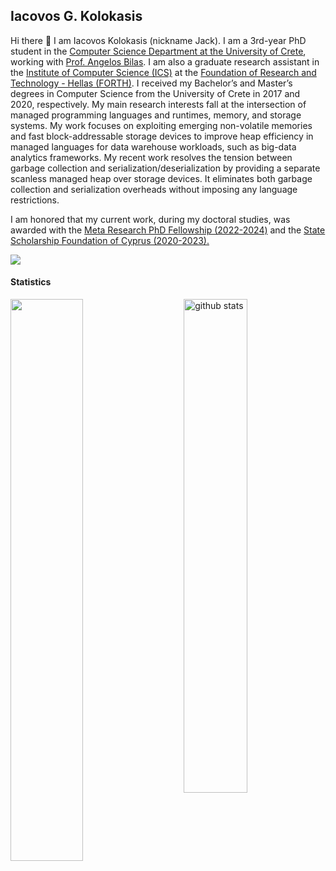 ## Iacovos G. Kolokasis

Hi there 👋 I am Iacovos Kolokasis (nickname Jack). I am a 3rd-year PhD student
    in the 
    <a href="www.csd.uoc.gr">Computer Science Department at the University of Crete</a>, 
    working with <a href="https://users.ics.forth.gr/~bilas">Prof. Angelos Bilas</a>. 
    I am also a graduate research assistant in the 
    <a href="https://www.ics.forth.gr/carv/">Institute of Computer Science (ICS)</a> 
    at the 
    <a href="https://www.forth.gr/">Foundation of Research and Technology - Hellas (FORTH)</a>. 
    I received my Bachelor’s and Master’s degrees in Computer Science from the
    University of Crete in 2017 and 2020, respectively. My main research
    interests fall at the intersection of managed programming languages and
    runtimes, memory, and storage systems. My work focuses on exploiting
    emerging non-volatile memories and fast block-addressable storage devices to
    improve heap efficiency in managed languages for data warehouse workloads,
    such as big-data analytics frameworks. My recent work resolves the tension
    between garbage collection and serialization/deserialization by providing a
    separate scanless managed heap over storage devices. It eliminates both
    garbage collection and serialization overheads without imposing any language
    restrictions.
  
  I am honored that my current work, during my doctoral studies, was awarded
  with the 
  <a href="https://research.facebook.com/fellows/kolokasis-iacovos-g/">Meta Research PhD Fellowship (2022-2024)</a> 
  and the <a href="https://www.cyscholarships.gov.cy/">State Scholarship Foundation of Cyprus (2020-2023).</a>

<img src="https://img.shields.io/badge/Research Interests-Managed Languages and Runtimes, Garbage Collection, Memory Systems-dodgerblue" />

#### Statistics
<img src="https://github-readme-streak-stats.herokuapp.com/?user=jackkolokasis&theme=dark" width="48%" >

<img src="https://github-readme-stats.vercel.app/api?username=jackkolokasis&show_icons=true&theme=gotham" alt="github stats" width="45%" align="right"/>
